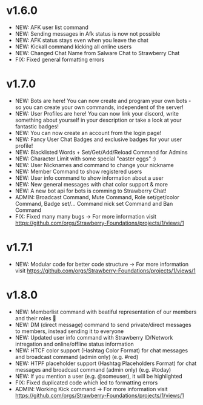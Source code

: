 # v1.6.0
- NEW: AFK user list command
- NEW: Sending messages in Afk status is now not possible
- NEW: AFK status stays even when you leave the chat
- NEW: Kickall command kicking all online users
- NEW: Changed Chat Name from Salware Chat to Strawberry Chat
- FIX: Fixed general formatting errors

# v1.7.0
- NEW: Bots are here!
       You can now create and program your own bots - so
       you can create your own commands, independent of the server! 
- NEW: User Profiles are here! You can now link your discord, write something 
       about yourself in your description or take a look at your fantastic badges!
- NEW: You can now create an account from the login page!
- NEW: Fancy User Chat Badges and exclusive badges for your user profile!
- NEW: Blacklisted Words + Set/Get/Add/Reload Command for Admins
- NEW: Character Limit with some special "easter eggs" :)
- NEW: User Nicknames and command to change your nickname
- NEW: Member Command to show registered users
- NEW: User info command to show information about a user
- NEW: New general messages with chat color support & more
- NEW: A new bot api for bots is comming to Strawberry Chat!
- ADMIN: Broadcast Command, Mute Command, Role set/get/color Command, Badge set/... Command nick set Command and Ban Command
- FIX: Fixed many many bugs
-> For more information visit https://github.com/orgs/Strawberry-Foundations/projects/1/views/1

# v1.7.1
- NEW: Modular code for better code structure
-> For more information visit https://github.com/orgs/Strawberry-Foundations/projects/1/views/1

# v1.8.0
- NEW: Memberlist command with beatiful representation of our members and their roles 🌟
- NEW: DM (direct message) command to send private/direct messages to members, instead sending it to everyone
- NEW: Updated user info command with Strawberry ID/Network intregation and online/offline status information
- NEW: HTCF color support (Hashtag Color Format) for chat messages and broadcast command (admin only) (e.g. #red)
- NEW: HTPF placeholder support (Hashtag Placeholders Format) for chat messages and broadcast command (admin only) (e.g. #today)
- NEW: If you mention a user (e.g. @someuser), it will be highlighted
- FIX: Fixed duplicated code which led to formatting errors
- ADMIN: Working Kick command
-> For more information visit https://github.com/orgs/Strawberry-Foundations/projects/1/views/1